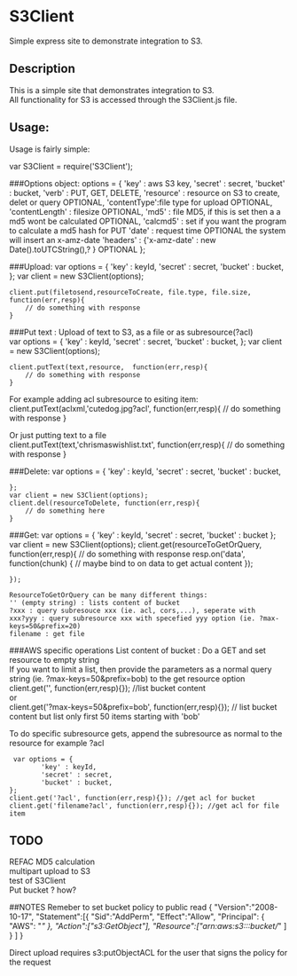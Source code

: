 S3Client
============

Simple express site to demonstrate integration to S3.

Description
-------------
This is a simple site that demonstrates integration to S3.  
All functionality for S3 is accessed through the S3Client.js file.


Usage:
------
Usage is fairly simple:  

var S3Client = require('S3Client');  

###Options object:
    options = {
        'key' : aws S3 key,
            'secret' : secret,
            'bucket' : bucket,
            'verb' : PUT, GET, DELETE,
            'resource' : resource on S3 to create, delet or query OPTIONAL,
            'contentType':file type for upload OPTIONAL,
            'contentLength' : filesize OPTIONAL, 
            'md5' : file MD5, if this is set then a a md5 wont be calculated OPTIONAL,
            'calcmd5' : set if you want the program to calculate a md5 hash for PUT
            'date' : request time OPTIONAL the system will insert an x-amz-date 
            'headers' : {'x-amz-date' : new Date().toUTCString(),? } OPTIONAL
    };

###Upload:
    var options = {
            'key' : keyId,
            'secret' : secret,
            'bucket' : bucket,
    };
    var client = new S3Client(options);
    
    client.put(filetosend,resourceToCreate, file.type, file.size, function(err,resp){
        // do something with response
    }

###Put text :
Upload of text to S3, as a file or as subresource(?acl)   
    var options = {
            'key' : keyId,
            'secret' : secret,
            'bucket' : bucket,
    };
    var client = new S3Client(options);
    
    client.putText(text,resource,  function(err,resp){
        // do something with response
    }

For example adding acl subresource to esiting item:  
    client.putText(aclxml,'cutedog.jpg?acl',  function(err,resp){
        // do something with response
    }
    
Or just putting text to a file  
    client.putText(text,'chrismaswishlist.txt',  function(err,resp){
        // do something with response
    }
    
###Delete:
    var options = {
            'key' : keyId,
            'secret' : secret,
            'bucket' : bucket,
            
    };
    var client = new S3Client(options);
    client.del(resourceToDelete, function(err,resp){
        // do something here
    }
    

###Get:
    var options = {
            'key' : keyId,
            'secret' : secret,
            'bucket' : bucket
    };
    var client = new S3Client(options);
    client.get(resourceToGetOrQuery, function(err,resp){
        // do something with response 
        resp.on('data', function(chunk) { // maybe bind to on data to get actual content
        });
        
    });
    
    ResourceToGetOrQuery can be many different things:
    '' (empty string) : lists content of bucket  
    ?xxx : query subresouce xxx (ie. acl, cors,...), seperate with
    xxx?yyy : query subresource xxx with specefied yyy option (ie. ?max-keys=50&prefix=20)
    filename : get file 

###AWS specific operations
List content of bucket :
   Do a GET and set resource to empty string   
   If you want to limit a list, then provide the parameters as a normal query string (ie. ?max-keys=50&prefix=bob)
   to the get resource option    
       client.get('', function(err,resp){}); //list bucket content  
       or  
       client.get('?max-keys=50&prefix=bob', function(err,resp){}); // list bucket content but list only first 50 items starting with 'bob'  
   
    
To do specific subresource gets, append the subresource as normal to the resource for example ?acl   
    
     var options = {
            'key' : keyId,
            'secret' : secret,
            'bucket' : bucket,
    };
    client.get('?acl', function(err,resp){}); //get acl for bucket
    client.get('filename?acl', function(err,resp){}); //get acl for file item

TODO 
-----------
REFAC MD5 calculation  
multipart upload to S3  
test of S3Client  
Put bucket ? how?  

##NOTES
Remeber to set bucket policy to public read 
    {
      "Version":"2008-10-17",
      "Statement":[{
        "Sid":"AddPerm",
            "Effect":"Allow",
          "Principal": {
                "AWS": "*"
             },
          "Action":["s3:GetObject"],
          "Resource":["arn:aws:s3:::bucket/*"
          ]
        }
      ]
    }

Direct upload requires s3:putObjectACL for the user that signs the policy for the request   